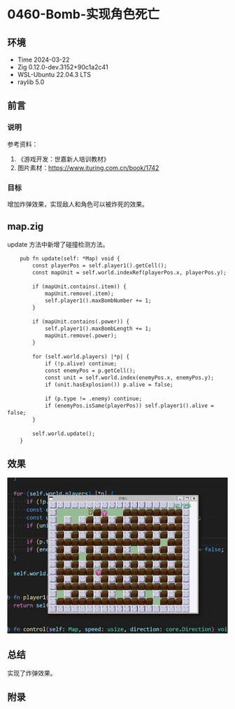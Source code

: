 # 0460-Bomb-实现角色死亡

## 环境

- Time 2024-03-22
- Zig 0.12.0-dev.3152+90c1a2c41
- WSL-Ubuntu 22.04.3 LTS
- raylib 5.0

## 前言

### 说明

参考资料：

1. 《游戏开发：世嘉新人培训教材》
2. 图片素材：<https://www.ituring.com.cn/book/1742>

### 目标

增加炸弹效果，实现敌人和角色可以被炸死的效果。

## map.zig

update 方法中新增了碰撞检测方法。

```zig
    pub fn update(self: *Map) void {
        const playerPos = self.player1().getCell();
        const mapUnit = self.world.indexRef(playerPos.x, playerPos.y);

        if (mapUnit.contains(.item)) {
            mapUnit.remove(.item);
            self.player1().maxBombNumber += 1;
        }

        if (mapUnit.contains(.power)) {
            self.player1().maxBombLength += 1;
            mapUnit.remove(.power);
        }

        for (self.world.players) |*p| {
            if (!p.alive) continue;
            const enemyPos = p.getCell();
            const unit = self.world.index(enemyPos.x, enemyPos.y);
            if (unit.hasExplosion()) p.alive = false;

            if (p.type != .enemy) continue;
            if (enemyPos.isSame(playerPos)) self.player1().alive = false;
        }

        self.world.update();
    }
```

## 效果

![bomb][1]

## 总结

实现了炸弹效果。

[1]: images/bomb14.gif

## 附录
